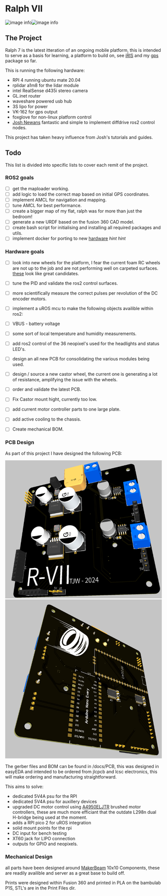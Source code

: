 # Ralph VII

![image info](./docs/images/Front.png)![image info](./docs/images/Back.png)

## The Project

Ralph 7 is the latest itteration of an ongoing mobile platform, this is intended to serve as a basis for learning, a platform to build on, see [iRIS](https://github.com/Wattersto08/iris) and my [gps](https://github.com/Wattersto08/Ros2-GPS-VK-162) package so far. 

This is running the following hardware:

- RPI 4 running ubuntu mate 20.04 
- rplidar a1m8 for the lidar module
- intel RealSense d435i stereo camera 
- GL.inet router 
- waveshare powered usb hub 
- 3S lipo for power 
- VK-162 for gps output
- foxglove for non-linux platform control
- [Josh Newans](https://github.com/joshnewans) fantastic and simple to implement diffdrive ros2 control nodes. 

This project has taken heavy influence from Josh's tutorials and guides.

## Todo

This list is divided into specific lists to cover each remit of the project. 

### ROS2 goals 
- [ ] get the maploader working. 
- [ ] add logic to load the correct map based on initial GPS coordinates. 
- [ ] implement AMCL for navigation and mapping.
- [ ] tune AMCL for best performance.
- [ ] create a bigger map of my flat, ralph was for more than just the bedroom! 
- [ ] generate a new URDF based on the fusion 360 CAD model. 
- [ ] create bash script for initialising and installing all required packages and utils. 
- [ ] implement docker for porting to new [hardware](https://www.nvidia.com/en-gb/autonomous-machines/embedded-systems/jetson-orin/nano-super-developer-kit/) *hint hint* 

### Hardware goals 
- [ ] look into new wheels for the platform, I fear the current foam RC wheels are not up to the job and are not performing well on carpeted surfaces. [these](https://www.amazon.co.uk/gp/product/B07F9SSSND/ref=ox_sc_act_title_1?smid=A10EGWLGS2DC0K&psc=1) look like great candidates.
- [ ] tune the PID and validate the ros2 control surfaces.
- [ ] more scientifically measure the correct pulses per revolution of the DC encoder motors. 
- [ ] implement a uROS mcu to make the following objects availible within ros2: 
- [ ] VBUS - battery voltage 
- [ ] some sort of local temperature and humidity measurements. 
- [ ] add ros2 control of the 36 neopixel's used for the headlights and status LED's. 
- [ ] design an all new PCB for consolidating the various modules being used. 
- [ ] design / source a new castor wheel, the current one is generating a lot of resistance, amplifying the issue with the wheels. 
- [ ] order and validate the latest PCB. 
- [ ] Fix Castor mount hight, currently too low. 
- [ ] add current motor controller parts to one large plate. 
- [ ] add active cooling to the chassis. 
- [ ] Create mechanical BOM. 



### PCB Design

As part of this project I have designed the following PCB:

![image info](./docs/images/PCB-Front.png)![image info](./docs/images/PCB-Back.png)

The gerber files and BOM can be found in /docs/PCB, this was designed in easyEDA and intended to be ordered from jlcpcb and lcsc electronics, this will make ordering and manufacturing straightforward. 

This aims to solve: 

- dedicated 5V4A psu for the RPI 
- dedicated 5V4A psu for auxillery devices
- upgraded DC motor control using [A4950ELJTR](https://www.lcsc.com/product-detail/Brushed-DC-Motor-Drivers_MSKSEMI-A4950ELJTR-T-MS_C7473144.html) brushed motor controllers, these are much more efficiant that the outdate L298n dual H-bridge being used at the moment. 
- adds a RPI pico 2 for uROS integration 
- solid mount points for the rpi 
- DC input for bench testing 
- XT60 jack for LIPO connection
- outputs for GPIO and neopixels. 

### Mechanical Design

all parts have been designed around [MakerBeam](https://www.makerbeam.com/) 10x10 Components, these are readily availible and server as a great base to build off. 

Prints were designed within Fusion 360 and printed in PLA on the bambulab P1S, STL's are in the Print Files dir. 

